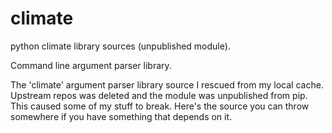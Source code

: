 # climate
python climate library sources (unpublished module).

Command line argument parser library.

The 'climate' argument parser library source I rescued from my local cache. Upstream repos was deleted and the module was unpublished from pip. This caused some of my stuff to break. Here's the source you can throw somewhere if you have something that depends on it.
